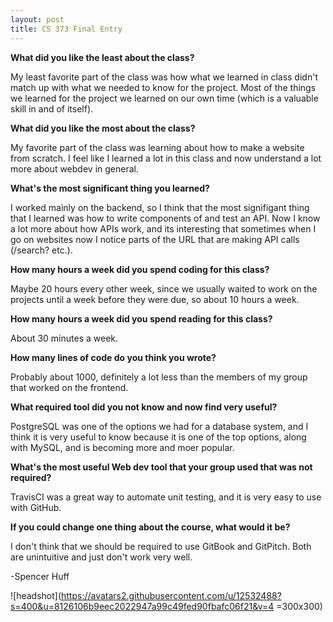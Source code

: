 ```yaml
---
layout: post
title: CS 373 Final Entry
---
```


**What did you like the least about the class?**

My least favorite part of the class was how what we learned in class didn't match up with what we needed to know for the project. Most of the things we learned for the project we learned on our own time (which is a valuable skill in and of itself).

**What did you like the most about the class?**

My favorite part of the class was learning about how to make a website from scratch. I feel like I learned a lot in this class and now understand a lot more about webdev in general.

**What's the most significant thing you learned?**

I worked mainly on the backend, so I think that the most signifigant thing that I learned was how to write components of and test an API. Now I know a lot more about how APIs work, and its interesting that sometimes when I go on websites now I notice parts of the URL that are making API calls (/search? etc.).

**How many hours a week did you spend coding for this class?**

Maybe 20 hours every other week, since we usually waited to work on the projects until a week before they were due, so about 10 hours a week.

**How many hours a week did you spend reading for this class?**

About 30 minutes a week.

**How many lines of code do you think you wrote?**

Probably about 1000, definitely a lot less than the members of my group that worked on the frontend.

**What required tool did you not know and now find very useful?**

PostgreSQL was one of the options we had for a database system, and I think it is very useful to know because it is one of the top options, along with MySQL, and is becoming more and moer popular.

**What's the most useful Web dev tool that your group used that was not required?**

TravisCI was a great way to automate unit testing, and it is very easy to use with GitHub.

**If you could change one thing about the course, what would it be?**

I don't think that we should be required to use GitBook and GitPitch. Both are unintuitive and just don't work very well.

-Spencer Huff

![headshot](https://avatars2.githubusercontent.com/u/12532488?s=400&u=8126106b9eec2022947a99c49fed90fbafc06f21&v=4 =300x300)

